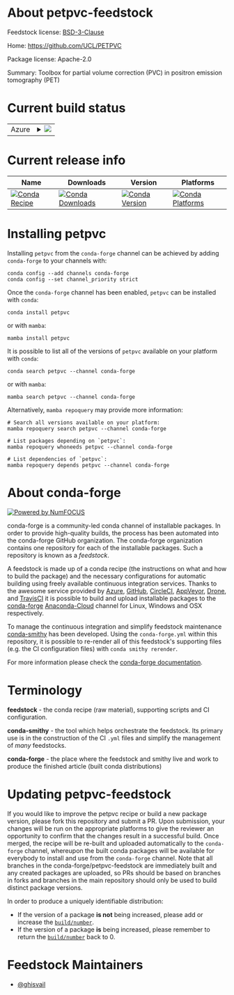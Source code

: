 About petpvc-feedstock
======================

Feedstock license: [BSD-3-Clause](https://github.com/conda-forge/petpvc-feedstock/blob/main/LICENSE.txt)

Home: https://github.com/UCL/PETPVC

Package license: Apache-2.0

Summary: Toolbox for partial volume correction (PVC) in positron emission tomography (PET)

Current build status
====================


<table>
    
  <tr>
    <td>Azure</td>
    <td>
      <details>
        <summary>
          <a href="https://dev.azure.com/conda-forge/feedstock-builds/_build/latest?definitionId=12885&branchName=main">
            <img src="https://dev.azure.com/conda-forge/feedstock-builds/_apis/build/status/petpvc-feedstock?branchName=main">
          </a>
        </summary>
        <table>
          <thead><tr><th>Variant</th><th>Status</th></tr></thead>
          <tbody><tr>
              <td>linux_64</td>
              <td>
                <a href="https://dev.azure.com/conda-forge/feedstock-builds/_build/latest?definitionId=12885&branchName=main">
                  <img src="https://dev.azure.com/conda-forge/feedstock-builds/_apis/build/status/petpvc-feedstock?branchName=main&jobName=linux&configuration=linux%20linux_64_" alt="variant">
                </a>
              </td>
            </tr><tr>
              <td>osx_64</td>
              <td>
                <a href="https://dev.azure.com/conda-forge/feedstock-builds/_build/latest?definitionId=12885&branchName=main">
                  <img src="https://dev.azure.com/conda-forge/feedstock-builds/_apis/build/status/petpvc-feedstock?branchName=main&jobName=osx&configuration=osx%20osx_64_" alt="variant">
                </a>
              </td>
            </tr><tr>
              <td>osx_arm64</td>
              <td>
                <a href="https://dev.azure.com/conda-forge/feedstock-builds/_build/latest?definitionId=12885&branchName=main">
                  <img src="https://dev.azure.com/conda-forge/feedstock-builds/_apis/build/status/petpvc-feedstock?branchName=main&jobName=osx&configuration=osx%20osx_arm64_" alt="variant">
                </a>
              </td>
            </tr><tr>
              <td>win_64</td>
              <td>
                <a href="https://dev.azure.com/conda-forge/feedstock-builds/_build/latest?definitionId=12885&branchName=main">
                  <img src="https://dev.azure.com/conda-forge/feedstock-builds/_apis/build/status/petpvc-feedstock?branchName=main&jobName=win&configuration=win%20win_64_" alt="variant">
                </a>
              </td>
            </tr>
          </tbody>
        </table>
      </details>
    </td>
  </tr>
</table>

Current release info
====================

| Name | Downloads | Version | Platforms |
| --- | --- | --- | --- |
| [![Conda Recipe](https://img.shields.io/badge/recipe-petpvc-green.svg)](https://anaconda.org/conda-forge/petpvc) | [![Conda Downloads](https://img.shields.io/conda/dn/conda-forge/petpvc.svg)](https://anaconda.org/conda-forge/petpvc) | [![Conda Version](https://img.shields.io/conda/vn/conda-forge/petpvc.svg)](https://anaconda.org/conda-forge/petpvc) | [![Conda Platforms](https://img.shields.io/conda/pn/conda-forge/petpvc.svg)](https://anaconda.org/conda-forge/petpvc) |

Installing petpvc
=================

Installing `petpvc` from the `conda-forge` channel can be achieved by adding `conda-forge` to your channels with:

```
conda config --add channels conda-forge
conda config --set channel_priority strict
```

Once the `conda-forge` channel has been enabled, `petpvc` can be installed with `conda`:

```
conda install petpvc
```

or with `mamba`:

```
mamba install petpvc
```

It is possible to list all of the versions of `petpvc` available on your platform with `conda`:

```
conda search petpvc --channel conda-forge
```

or with `mamba`:

```
mamba search petpvc --channel conda-forge
```

Alternatively, `mamba repoquery` may provide more information:

```
# Search all versions available on your platform:
mamba repoquery search petpvc --channel conda-forge

# List packages depending on `petpvc`:
mamba repoquery whoneeds petpvc --channel conda-forge

# List dependencies of `petpvc`:
mamba repoquery depends petpvc --channel conda-forge
```


About conda-forge
=================

[![Powered by
NumFOCUS](https://img.shields.io/badge/powered%20by-NumFOCUS-orange.svg?style=flat&colorA=E1523D&colorB=007D8A)](https://numfocus.org)

conda-forge is a community-led conda channel of installable packages.
In order to provide high-quality builds, the process has been automated into the
conda-forge GitHub organization. The conda-forge organization contains one repository
for each of the installable packages. Such a repository is known as a *feedstock*.

A feedstock is made up of a conda recipe (the instructions on what and how to build
the package) and the necessary configurations for automatic building using freely
available continuous integration services. Thanks to the awesome service provided by
[Azure](https://azure.microsoft.com/en-us/services/devops/), [GitHub](https://github.com/),
[CircleCI](https://circleci.com/), [AppVeyor](https://www.appveyor.com/),
[Drone](https://cloud.drone.io/welcome), and [TravisCI](https://travis-ci.com/)
it is possible to build and upload installable packages to the
[conda-forge](https://anaconda.org/conda-forge) [Anaconda-Cloud](https://anaconda.org/)
channel for Linux, Windows and OSX respectively.

To manage the continuous integration and simplify feedstock maintenance
[conda-smithy](https://github.com/conda-forge/conda-smithy) has been developed.
Using the ``conda-forge.yml`` within this repository, it is possible to re-render all of
this feedstock's supporting files (e.g. the CI configuration files) with ``conda smithy rerender``.

For more information please check the [conda-forge documentation](https://conda-forge.org/docs/).

Terminology
===========

**feedstock** - the conda recipe (raw material), supporting scripts and CI configuration.

**conda-smithy** - the tool which helps orchestrate the feedstock.
                   Its primary use is in the construction of the CI ``.yml`` files
                   and simplify the management of *many* feedstocks.

**conda-forge** - the place where the feedstock and smithy live and work to
                  produce the finished article (built conda distributions)


Updating petpvc-feedstock
=========================

If you would like to improve the petpvc recipe or build a new
package version, please fork this repository and submit a PR. Upon submission,
your changes will be run on the appropriate platforms to give the reviewer an
opportunity to confirm that the changes result in a successful build. Once
merged, the recipe will be re-built and uploaded automatically to the
`conda-forge` channel, whereupon the built conda packages will be available for
everybody to install and use from the `conda-forge` channel.
Note that all branches in the conda-forge/petpvc-feedstock are
immediately built and any created packages are uploaded, so PRs should be based
on branches in forks and branches in the main repository should only be used to
build distinct package versions.

In order to produce a uniquely identifiable distribution:
 * If the version of a package **is not** being increased, please add or increase
   the [``build/number``](https://docs.conda.io/projects/conda-build/en/latest/resources/define-metadata.html#build-number-and-string).
 * If the version of a package **is** being increased, please remember to return
   the [``build/number``](https://docs.conda.io/projects/conda-build/en/latest/resources/define-metadata.html#build-number-and-string)
   back to 0.

Feedstock Maintainers
=====================

* [@ghisvail](https://github.com/ghisvail/)

